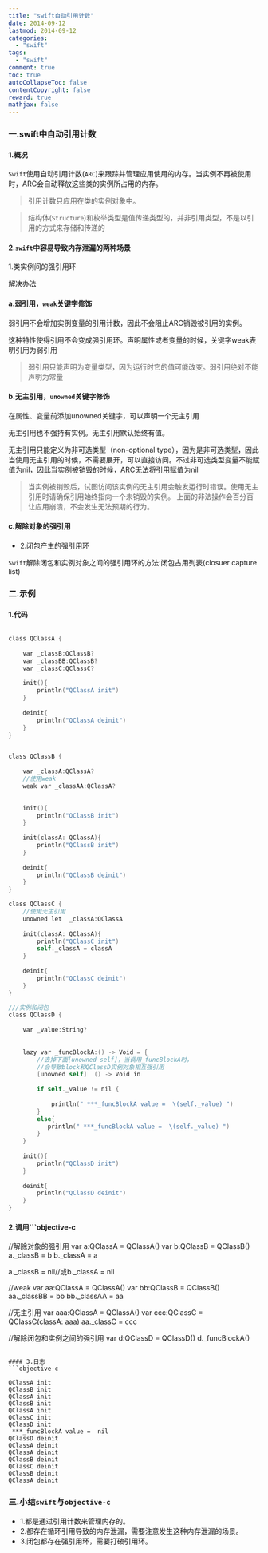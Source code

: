 ```yaml
---
title: "swift自动引用计数"
date: 2014-09-12
lastmod: 2014-09-12
categories:
  - "swift"
tags:
  - "swift"
comment: true
toc: true
autoCollapseToc: false
contentCopyright: false
reward: true
mathjax: false
---
```


### 一.swift中自动引用计数
#### 1.概况
`Swift`使用自动引用计数(`ARC`)来跟踪并管理应用使用的内存。当实例不再被使用时，ARC会自动释放这些类的实例所占用的内存。

> 引用计数只应用在类的实例对象中。

> 结构体(`Structure`)和枚举类型是值传递类型的，并非引用类型，不是以引用的方式来存储和传递的


#### 2.`swift`中容易导致内存泄漏的两种场景
1.类实例间的强引用环

 解决办法
#### a.弱引用，`weak`关键字修饰
   弱引用不会增加实例变量的引用计数，因此不会阻止ARC销毁被引用的实例。
   
   这种特性使得引用不会变成强引用环。声明属性或者变量的时候，关键字weak表明引用为弱引用

>弱引用只能声明为变量类型，因为运行时它的值可能改变。弱引用绝对不能声明为常量

#### b.无主引用，`unowned`关键字修饰
  在属性、变量前添加unowned关键字，可以声明一个无主引用

  无主引用也不强持有实例。无主引用默认始终有值。
  
  无主引用只能定义为非可选类型（non-optional type），因为是非可选类型，因此当使用无主引用的时候，不需要展开，可以直接访问。不过非可选类型变量不能赋值为nil，因此当实例被销毁的时候，ARC无法将引用赋值为nil

> 当实例被销毁后，试图访问该实例的无主引用会触发运行时错误。使用无主引用时请确保引用始终指向一个未销毁的实例。 上面的非法操作会百分百让应用崩溃，不会发生无法预期的行为。 

#### c.解除对象的强引用
* 2.闭包产生的强引用环

`Swift`解除闭包和实例对象之间的强引用环的方法:闭包占用列表(closuer capture list)




### 二.示例
#### 1.代码
```objective-c

class QClassA {
    
    var _classB:QClassB?
    var _classBB:QClassB?
    var _classC:QClassC?
    
    init(){
        println("QClassA init")
    }
    
    deinit{
        println("QClassA deinit")
    }
}


class QClassB {
    
    var _classA:QClassA?
    //使用weak
    weak var _classAA:QClassA?

    
    init(){
        println("QClassB init")
    }
    
    init(classA: QClassA){
        println("QClassB init")
    }
    
    deinit{
        println("QClassB deinit")
    }
}

class QClassC {
    //使用无主引用
    unowned let  _classA:QClassA
    
    init(classA: QClassA){
        println("QClassC init")
        self._classA = classA
    }
    
    deinit{
        println("QClassC deinit")
    }
}

///实例和闭包
class QClassD {
    
    var _value:String?
    
    
    lazy var _funcBlockA:() -> Void = {
        //去掉下面[unowned self]，当调用_funcBlockA时，
        //会导致block和QClassD实例对象相互强引用
        [unowned self]  () -> Void in
        
        if self._value != nil {
            
            println(" ***_funcBlockA value =  \(self._value) ")
        }
        else{
           println(" ***_funcBlockA value =  \(self._value) ")
        }
    }
    
    init(){
        println("QClassD init")
    }
    
    deinit{
        println("QClassD deinit")
    }
}
```

#### 2.调用```objective-c

//解除对象的强引用 
var a:QClassA = QClassA()
var b:QClassB = QClassB()
a._classB = b
b._classA = a

a._classB = nil//或b._classA = nil

//weak
var aa:QClassA = QClassA()
var bb:QClassB = QClassB()
aa._classBB = bb
bb._classAA = aa

//无主引用
var aaa:QClassA = QClassA()
var ccc:QClassC = QClassC(classA: aaa)
aa._classC = ccc

//解除闭包和实例之间的强引用
var d:QClassD = QClassD()
d._funcBlockA()

```

#### 3.日志
```objective-c

QClassA init
QClassB init
QClassA init
QClassB init
QClassA init
QClassC init
QClassD init
 ***_funcBlockA value =  nil 
QClassD deinit
QClassA deinit
QClassA deinit
QClassB deinit
QClassC deinit
QClassB deinit
QClassA deinit

```


### 三.小结`swift`与`objective-c`

* 1.都是通过引用计数来管理内存的。
* 2.都存在循环引用导致的内存泄漏，需要注意发生这种内存泄漏的场景。
* 3.闭包都存在强引用环，需要打破引用环。
